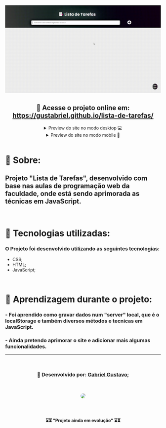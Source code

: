 <h1 align="center">
<img src="img/Lista-de-Tarefas-Demonstrativo.gif">
</h1>


<h2 align="center"> 📎 Acesse o projeto online em: 
<a href="https://gustabriel.github.io/lista-de-tarefas/"> <br /> https://gustabriel.github.io/lista-de-tarefas/</a> </h2>

<details close align="center">
  <summary> 
     Preview do site no modo desktop 💻
  </summary>
   <h1 style="margin: auto">
   <img src="img/desktop.png">
   </h1>
</details>

<details close align="center">
  <summary> 
     Preview do site no modo mobile 📱
  </summary>
   <h1 style="margin: auto">
   <img src="img/mobile.png">
   </h1>
</details>
<br />


# 📝 Sobre:
## Projeto "Lista de Tarefas", desenvolvido com base nas aulas de programação web da faculdade, onde está sendo aprimorada as técnicas em JavaScript.
<br />

# 💾 Tecnologias utilizadas:
### O Projeto foi desenvolvido utilizando as seguintes tecnologias:

- CSS;
- HTML;
- JavaScript;
<br />


# 🥇 Aprendizagem durante o projeto:
### - Foi aprendido como gravar dados num "server" local, que é o localStorage e também diversos métodos e tecnicas em JavaScript. <br />
### - Ainda pretendo aprimorar o site e adicionar mais algumas funcionalidades.<br />
---
<br />


<h3 align="center"> 📌 Desenvolvido por: <a href="https://www.linkedin.com/in/gabriel-gustavo31/">Gabriel Gustavo</a>;
</h3>
<h1 align="center"><img  style="width: 120px; border-radius: 60px; margin: auto;"src="https://scontent.fcgh19-1.fna.fbcdn.net/v/t1.6435-9/242104970_4636518183049570_4631445140627545675_n.jpg?_nc_cat=101&ccb=1-5&_nc_sid=09cbfe&_nc_eui2=AeGdjIWl0FDbQ0Grx-3wQJS9gdlskFobCtKB2WyQWhsK0ptvpMDC7TASPC3D3SWHpl2svblOWoKq896Qbih9UqbS&_nc_ohc=P-zBD9SjFUcAX-pc55a&_nc_ht=scontent.fcgh19-1.fna&oh=54841083701870da4b478aa9e613e402&oe=618985EA"></h1>

<br />

<h4 align="center"> ⌛⏳ "Projeto ainda em evolução" ⌛⏳ </h4>


